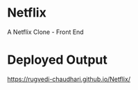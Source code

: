 # Netflix
A Netflix Clone - Front End

# Deployed Output

https://rugvedi-chaudhari.github.io/Netflix/
